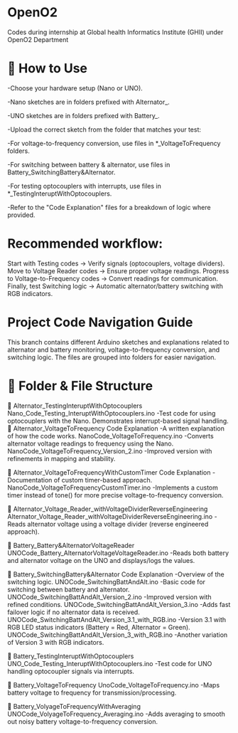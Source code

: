 # OpenO2
Codes during internship at Global health Informatics Institute (GHII) under OpenO2 Department

# 🚀 How to Use
-Choose your hardware setup (Nano or UNO).

-Nano sketches are in folders prefixed with Alternator_.

-UNO sketches are in folders prefixed with Battery_.

-Upload the correct sketch from the folder that matches your test:

-For voltage-to-frequency conversion, use files in *_VoltageToFrequency folders.

-For switching between battery & alternator, use files in Battery_SwitchingBattery&Alternator.

-For testing optocouplers with interrupts, use files in *_TestingInteruptWithOptocouplers.

-Refer to the "Code Explanation" files for a breakdown of logic where provided.

# Recommended workflow:
Start with Testing codes → Verify signals (optocouplers, voltage dividers).
Move to Voltage Reader codes → Ensure proper voltage readings.
Progress to Voltage-to-Frequency codes → Convert readings for communication.
Finally, test Switching logic → Automatic alternator/battery switching with RGB indicators.

# Project Code Navigation Guide
This branch contains different Arduino sketches and explanations related to alternator and battery monitoring, voltage-to-frequency conversion, and switching logic.
The files are grouped into folders for easier navigation.

# 📂 Folder & File Structure
🔹 Alternator_TestingInteruptWithOptocouplers
Nano_Code_Testing_InteruptWithOptocouplers.ino
-Test code for using optocouplers with the Nano. Demonstrates interrupt-based signal handling.
🔹 Alternator_VoltageToFrequency
Code Explanation
-A written explanation of how the code works.
NanoCode_VoltageToFrequency.ino
-Converts alternator voltage readings to frequency using the Nano.
NanoCode_VoltageToFrequency_Version_2.ino
-Improved version with refinements in mapping and stability.

🔹 Alternator_VoltageToFrequencyWithCustomTimer
Code Explanation
-Documentation of custom timer-based approach.
NanoCode_VoltageToFrequencyCustomTimer.ino
-Implements a custom timer instead of tone() for more precise voltage-to-frequency conversion.

🔹 Alternator_Voltage_Reader_withVoltageDividerReverseEngineering
Alternator_Voltage_Reader_withVoltageDividerReverseEngineering.ino
-Reads alternator voltage using a voltage divider (reverse engineered approach).

🔹 Battery_Battery&AlternatorVoltageReader
UNOCode_Battery_AlternatorVoltageVoltageReader.ino
-Reads both battery and alternator voltage on the UNO and displays/logs the values.

🔹 Battery_SwitchingBattery&Alternator
Code Explanation
-Overview of the switching logic.
UNOCode_SwitchingBattAndAlt.ino
-Basic code for switching between battery and alternator.
UNOCode_SwitchingBattAndAlt_Version_2.ino
-Improved version with refined conditions.
UNOCode_SwitchingBattAndAlt_Version_3.ino
-Adds fast failover logic if no alternator data is received.
UNOCode_SwitchingBattAndAlt_Version_3.1_with_RGB.ino
-Version 3.1 with RGB LED status indicators (Battery = Red, Alternator = Green).
UNOCode_SwitchingBattAndAlt_Version_3_with_RGB.ino
-Another variation of Version 3 with RGB indicators.

🔹 Battery_TestingInteruptWithOptocouplers
UNO_Code_Testing_InteruptWithOptocouplers.ino
-Test code for UNO handling optocoupler signals via interrupts.

🔹 Battery_VoltageToFrequency
UnoCode_VoltageToFrequency.ino
-Maps battery voltage to frequency for transmission/processing.

🔹 Battery_VolyageToFrequencyWithAveraging
UNOCode_VolyageToFrequency_Averaging.ino
-Adds averaging to smooth out noisy battery voltage-to-frequency conversion.


